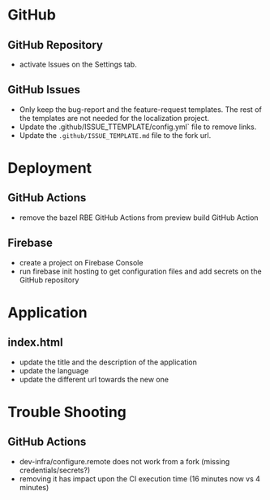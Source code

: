 # GitHub

## GitHub Repository

- activate Issues on the Settings tab.


## GitHub Issues

- Only keep the bug-report and the feature-request templates. The rest of the templates are not needed for the localization project.
- Update the .github/ISSUE_TTEMPLATE/config.yml` file to remove links.
- Update the `.github/ISSUE_TEMPLATE.md` file to the fork url.


# Deployment

## GitHub Actions

- remove the bazel RBE GitHub Actions from preview build GitHub Action

## Firebase 

- create a project on Firebase Console
- run firebase init hosting to get configuration files and add secrets on the GitHub repository


# Application

## index.html

- update the title and the description of the application
- update the language
- update the different url towards the new one


# Trouble Shooting

## GitHub Actions

- dev-infra/configure.remote does not work from a fork (missing credentials/secrets?)
- removing it has impact upon the CI execution time (16 minutes now vs 4 minutes)

